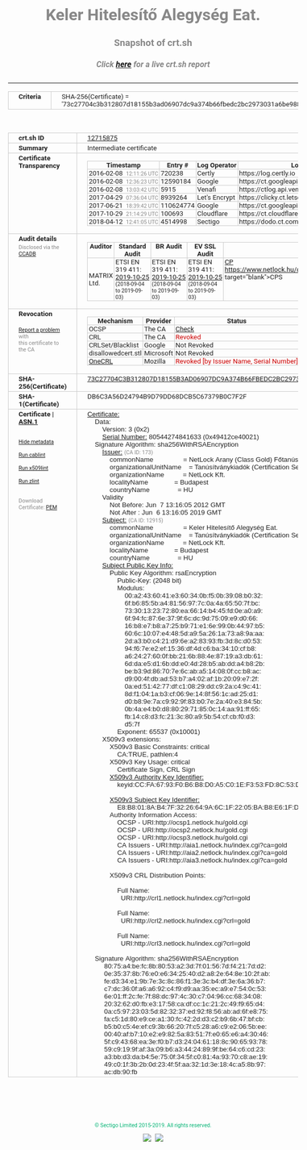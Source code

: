 # Keler Hitelesítő Alegység Eat.
### Snapshot of crt.sh
##### Click [here](https://crt.sh/?q=73C27704C3B312807D18155B3AD06907DC9A374B66FBEDC2BC2973031A6BE988) for a live crt.sh report

---
<!DOCTYPE HTML PUBLIC "-//W3C//DTD HTML 4.0 Transitional//EN">
<HTML>
<HEAD>
  <META http-equiv="Content-Type" content="text/html; charset=UTF-8">
  <TITLE>crt.sh | 73c27704c3b312807d18155b3ad06907dc9a374b66fbedc2bc2973031a6be988</TITLE>
  <META name="description" content="Free CT Log Certificate Search Tool from Sectigo (formerly Comodo CA)">
  <META name="keywords" content="crt.sh, CT, Certificate Transparency, Certificate Search, SSL Certificate, Sectigo, Comodo CA">
  <LINK href="//fonts.googleapis.com/css?family=Roboto+Mono|Roboto:400,400i,700,700i" rel="stylesheet">
  <STYLE type="text/css">
    a {
      white-space: nowrap;
    }
    body {
      color: #888888;
      font: 12pt Roboto, sans-serif;
      padding-top: 10px;
      text-align: center
    }
    form {
      margin: 0px
    }
    span {
      border-radius: 10px
    }
    span.heading {
      color: #888888;
      font: 12pt Roboto, sans-serif
    }
    span.title {
      background-color: #00B373;
      color: #FFFFFF;
      font: bold 18pt Roboto, sans-serif;
      padding: 0px 5px
    }
    span.text {
      color: #888888;
      font: 10pt Roboto, sans-serif
    }
    span.whiteongrey {
      background-color: #D9D9D6;
      color: #FFFFFF;
      font: bold 18pt Roboto, sans-serif;
      padding: 0px 5px
    }
    table {
      border-collapse: collapse;
      color: #222222;
      font: 10pt Roboto, sans-serif;
      margin-left: auto;
      margin-right: auto
    }
    table.options {
      border: none;
      margin-left: 10px
    }
    td, th {
      border: 1px solid #CCCCCC;
      padding: 0px 2px;
      text-align: left;
      vertical-align: top
    }
    td.outer, th.outer {
      border: 1px solid #CCCCCC;
      padding: 2px 20px;
      text-align: left
    }
    th.heading {
      color: #888888;
      font: bold italic 12pt Roboto, sans-serif;
      padding: 20px 0px 0px;
      text-align: center
    }
    th.options, td.options {
      border: none;
      vertical-align: middle
    }
    td.text {
      font: 10pt "Roboto Mono", sans-serif;
      padding: 2px 20px
    }
    td.heading {
      border: none;
      color: #888888;
      font: 12pt Roboto, sans-serif;
      padding-top: 20px;
      text-align: center
    }
    table.lint td, th {
      text-align: center
    }
    .button {
      background-color: #00B373;
      border-radius: 10px;
      color: #FFFFFF;
      font: bold 13pt Roboto, sans-serif
    }
    .copyright {
      font: 8pt Roboto, sans-serif;
      color: #00B373
    }
    .input {
      border: 1px solid #888888;
      font-weight: bold;
      text-align: center
    }
    .small {
      font: 8pt Roboto, sans-serif;
      color: #888888
    }
    .error {
      background-color: #FFDFDF;
      color: #CC0000;
      font-weight: bold
    }
    .fatal {
      background-color: #0000AA;
      color: #FFFFFF;
      font-weight: bold
    }
    .notice {
      background-color: #FFFFDF;
      color: #606000
    }
    .warning {
      background-color: #FFEFDF;
      color: #DF6000
    }
  </STYLE>
</HEAD>
<BODY>

<TABLE>
  <TR>
    <TH class="outer">Criteria</TH>
    <TD class="outer">SHA-256(Certificate) = '73c27704c3b312807d18155b3ad06907dc9a374b66fbedc2bc2973031a6be988'</TD>
  </TR>
</TABLE>
<BR>
<TABLE>
  <TR>
    <TH class="outer">crt.sh ID</TH>
    <TD class="outer"><A href="?id=12715875">12715875</A></TD>
  </TR>
  <TR>
    <TH class="outer">Summary</TH>
    <TD class="outer">Intermediate certificate</TD>
  </TR>
  <TR>
    <TH class="outer">Certificate<BR>Transparency</TH>
    <TD class="outer">
<TABLE class="options" style="margin-left:0px">
  <TR>
    <TH>Timestamp</TH>
    <TH>Entry #</TH>
    <TH>Log Operator</TH>
    <TH>Log URL</TH>
  </TR>
  <TR>
    <TD>2016-02-08&nbsp; <FONT class="small">12:11:26 UTC</FONT></TD>
    <TD>720238</TD>
    <TD>Certly</TD>
    <TD>https://log.certly.io</TD>
  </TR>
  <TR>
    <TD>2016-02-08&nbsp; <FONT class="small">12:36:23 UTC</FONT></TD>
    <TD>12590184</TD>
    <TD>Google</TD>
    <TD>https://ct.googleapis.com/pilot</TD>
  </TR>
  <TR>
    <TD>2016-02-08&nbsp; <FONT class="small">13:03:42 UTC</FONT></TD>
    <TD>5915</TD>
    <TD>Venafi</TD>
    <TD>https://ctlog.api.venafi.com</TD>
  </TR>
  <TR>
    <TD>2017-04-29&nbsp; <FONT class="small">07:36:04 UTC</FONT></TD>
    <TD>8939264</TD>
    <TD>Let's Encrypt</TD>
    <TD>https://clicky.ct.letsencrypt.org</TD>
  </TR>
  <TR>
    <TD>2017-06-21&nbsp; <FONT class="small">18:39:42 UTC</FONT></TD>
    <TD>110624774</TD>
    <TD>Google</TD>
    <TD>https://ct.googleapis.com/rocketeer</TD>
  </TR>
  <TR>
    <TD>2017-10-29&nbsp; <FONT class="small">21:14:29 UTC</FONT></TD>
    <TD>100693</TD>
    <TD>Cloudflare</TD>
    <TD>https://ct.cloudflare.com/logs/nimbus2019</TD>
  </TR>
  <TR>
    <TD>2018-04-12&nbsp; <FONT class="small">12:41:05 UTC</FONT></TD>
    <TD>4514998</TD>
    <TD>Sectigo</TD>
    <TD>https://dodo.ct.comodo.com</TD>
  </TR>
</TABLE>
    </TD>
  </TR>
  <TR>
    <TH class="outer">Audit details<BR>
      <DIV class="small" style="padding-top:3px">Disclosed via the
        <A href="//ccadb-public.secure.force.com/mozilla/PublicAllIntermediateCerts" target="_blank">CCADB</A></DIV>
    </TH>
    <TD class="outer">
<TABLE class="options" style="margin-left:0px">
  <TR>
    <TH>Auditor</TH>
    <TH>Standard Audit</TH>
    <TH>BR Audit</TH>
    <TH>EV SSL Audit</TH>
    <TH>Documents</TH>
    <TH>CCADB</TH>
    <TH>Root Owner / Certificate</TH>
  </TR>
  <TR>
    <TD style="vertical-align:middle">MATRIX Ltd.</TD>
    <TD>ETSI EN 319 411:
      <A href="http://eng.matrix-tanusito.hu/wp-content/uploads/2019/11/I-NL19T2_TAN.EN_TAN.ME-01_signed.pdf" target="_blank">2019-10-25</A>
      <BR><FONT style="font-size:8pt">(2018-09-04 to 2019-09-03)</FONT></TD>
    <TD>ETSI EN 319 411:
      <A href="http://eng.matrix-tanusito.hu/wp-content/uploads/2019/11/I-NL19T2_TAN.EN_TAN.ME-01_signed.pdf" target="_blank">2019-10-25</A>
      <BR><FONT style="font-size:8pt">(2018-09-04 to 2019-09-03)</FONT></TD>
    <TD>ETSI EN 319 411:
      <A href="http://eng.matrix-tanusito.hu/wp-content/uploads/2019/11/I-NL19T2_TAN.EN_TAN.ME-01_signed.pdf" target="_blank">2019-10-25</A>
      <BR><FONT style="font-size:8pt">(2018-09-04 to 2019-09-03)</FONT></TD>
    <TD>
      <A href="https://www.netlock.hu/docs/dokumentumok/NM_HITELESITESI_REND_160902.pdf" target="blank">CP</A>
      <A href="https://www.netlock.hu/docs/dokumentumok/NM_SZOLG_SZAB_160909.pdf 

https://www.netlock.hu/docs/dokumentumok/KELER_Szolgaltatasi_Szabalyzat_kegeszites_160701.pdf" target="blank">CPS</A>
    </TD>
    <TD><A href="//ccadb.force.com/001o000000x4rw2AAA" target="_blank">001o000000x4rw2AAA</A></TD>
    <TD><A href="/?id=2274">NetLock Ltd.</A></TD>
  </TR>
</TABLE>
    </TD>
  </TR>
  <TR>
    <TH class="outer">Revocation<BR><BR>
      <DIV class="small" style="padding-top:3px"><A href="?id=12715875&opt=problemreporting">Report a problem</A> with<BR>this certificate to the CA</DIV></TH>
    <TD class="outer">
      <TABLE class="options" style="margin-left:0px">
        <TR>
          <TH>Mechanism</TH>
          <TH>Provider</TH>
          <TH>Status</TH>
          <TH>Revocation Date</TH>
          <TH>Last Observed in CRL</TH>
          <TH>Last Checked <SPAN style="color:#CC0000;vertical-align:middle;font-size:70%;font-weight:normal">(Error)</SPAN></TH>
        </TR>
        <TR>
          <TD>OCSP</TD>
          <TD>The CA</TD>
          <TD><A href="?id=12715875&opt=ocsp">Check</A></TD>
          <TD><SPAN style="color:#888888">?</SPAN></TD>
          <TD><SPAN style="color:#888888">n/a</SPAN></TD>
          <TD><SPAN style="color:#888888">?</SPAN></TD>
        </TR>
        <TR>
          <TD>CRL</TD>
          <TD>The CA</TD>
          <TD><SPAN style="color:#CC0000">Revoked</SPAN></TD><TD>2018-08-16&nbsp; <FONT class="small">15:24:59 UTC</FONT></TD><TD>2019-06-06&nbsp; <FONT class="small">10:42:39 UTC</FONT></TD><TD>2019-12-04&nbsp; <FONT class="small">17:12:37 UTC</FONT></TD>
        </TR>
        <TR>
          <TD>CRLSet/Blacklist</TD>
          <TD>Google</TD>
          <TD>Not Revoked</TD>
          <TD><SPAN style="color:#888888">n/a</SPAN></TD>
          <TD><SPAN style="color:#888888">n/a</SPAN></TD>
          <TD><SPAN style="color:#888888">n/a</SPAN></TD>
        </TR>
        <TR>
          <TD>disallowedcert.stl</TD>
          <TD>Microsoft</TD>
          <TD>Not Revoked</TD>
          <TD><SPAN style="color:#888888">n/a</SPAN></TD>
          <TD><SPAN style="color:#888888">n/a</SPAN></TD>
          <TD><SPAN style="color:#888888">n/a</SPAN></TD>
        </TR>
        <TR>
          <TD><A href="/mozilla-onecrl" target="_blank">OneCRL</A></TD>
          <TD>Mozilla</TD>
          <TD><SPAN style="color:#CC0000">Revoked [by Issuer Name, Serial Number]</SPAN></TD><TD>2018-12-07&nbsp; <FONT class="small">09:51:34 UTC</FONT></TD>
          <TD><SPAN style="color:#888888">n/a</SPAN></TD>
          <TD><SPAN style="color:#888888">n/a</SPAN></TD>
        </TR>
      </TABLE>
    </TD>
  </TR>
  <TR>
    <TH class="outer">SHA-256(Certificate)</TH>
    <TD class="outer"><A href="//censys.io/certificates/73c27704c3b312807d18155b3ad06907dc9a374b66fbedc2bc2973031a6be988">73C27704C3B312807D18155B3AD06907DC9A374B66FBEDC2BC2973031A6BE988</A></TD>
  </TR>
  <TR>
    <TH class="outer">SHA-1(Certificate)</TH>
    <TD class="outer">DB6C3A56D24794B9D79DD68DCB5C67379B0C7F2F</TD>
  </TR>
  <TR>
    <TH class="outer">Certificate | <A href="?asn1=12715875">ASN.1</A>
      <SPAN class="small"><BR>
      <BR><BR><A href="?id=12715875&opt=nometadata">Hide metadata</A>
      <BR><BR><A href="?id=12715875&opt=cablint">Run cablint</A>
      <BR><BR><A href="?id=12715875&opt=x509lint">Run x509lint</A>
      <BR><BR><A href="?id=12715875&opt=zlint">Run zlint</A>
      <BR><BR><BR>Download Certificate: <A href="?d=12715875">PEM</A>
      </SPAN>
    </TH>
    <TD class="text"><A href="?d=12715875">Certificate:</A><BR>&nbsp;&nbsp;&nbsp;&nbsp;Data:<BR>&nbsp;&nbsp;&nbsp;&nbsp;&nbsp;&nbsp;&nbsp;&nbsp;Version:&nbsp;3&nbsp;(0x2)<BR>&nbsp;&nbsp;&nbsp;&nbsp;&nbsp;&nbsp;&nbsp;&nbsp;<A href="?serial=49412ce40021">Serial&nbsp;Number:</A>&nbsp;80544274841633&nbsp;(0x49412ce40021)<BR>&nbsp;&nbsp;&nbsp;&nbsp;Signature&nbsp;Algorithm:&nbsp;sha256WithRSAEncryption<BR>&nbsp;&nbsp;&nbsp;&nbsp;&nbsp;&nbsp;&nbsp;&nbsp;<A href="?caid=173">Issuer:</A> <SPAN class="small">(CA ID: 173)</SPAN><BR>&nbsp;&nbsp;&nbsp;&nbsp;&nbsp;&nbsp;&nbsp;&nbsp;&nbsp;&nbsp;&nbsp;&nbsp;commonName&nbsp;&nbsp;&nbsp;&nbsp;&nbsp;&nbsp;&nbsp;&nbsp;&nbsp;&nbsp;&nbsp;&nbsp;&nbsp;&nbsp;&nbsp;&nbsp;=&nbsp;NetLock&nbsp;Arany&nbsp;(Class&nbsp;Gold)&nbsp;Főtanúsítvány<BR>&nbsp;&nbsp;&nbsp;&nbsp;&nbsp;&nbsp;&nbsp;&nbsp;&nbsp;&nbsp;&nbsp;&nbsp;organizationalUnitName&nbsp;&nbsp;&nbsp;&nbsp;=&nbsp;Tanúsítványkiadók&nbsp;(Certification&nbsp;Services)<BR>&nbsp;&nbsp;&nbsp;&nbsp;&nbsp;&nbsp;&nbsp;&nbsp;&nbsp;&nbsp;&nbsp;&nbsp;organizationName&nbsp;&nbsp;&nbsp;&nbsp;&nbsp;&nbsp;&nbsp;&nbsp;&nbsp;&nbsp;=&nbsp;NetLock&nbsp;Kft.<BR>&nbsp;&nbsp;&nbsp;&nbsp;&nbsp;&nbsp;&nbsp;&nbsp;&nbsp;&nbsp;&nbsp;&nbsp;localityName&nbsp;&nbsp;&nbsp;&nbsp;&nbsp;&nbsp;&nbsp;&nbsp;&nbsp;&nbsp;&nbsp;&nbsp;&nbsp;&nbsp;=&nbsp;Budapest<BR>&nbsp;&nbsp;&nbsp;&nbsp;&nbsp;&nbsp;&nbsp;&nbsp;&nbsp;&nbsp;&nbsp;&nbsp;countryName&nbsp;&nbsp;&nbsp;&nbsp;&nbsp;&nbsp;&nbsp;&nbsp;&nbsp;&nbsp;&nbsp;&nbsp;&nbsp;&nbsp;&nbsp;=&nbsp;HU<BR>&nbsp;&nbsp;&nbsp;&nbsp;&nbsp;&nbsp;&nbsp;&nbsp;Validity<BR>&nbsp;&nbsp;&nbsp;&nbsp;&nbsp;&nbsp;&nbsp;&nbsp;&nbsp;&nbsp;&nbsp;&nbsp;Not&nbsp;Before:&nbsp;Jun&nbsp;&nbsp;7&nbsp;13:16:05&nbsp;2012&nbsp;GMT<BR>&nbsp;&nbsp;&nbsp;&nbsp;&nbsp;&nbsp;&nbsp;&nbsp;&nbsp;&nbsp;&nbsp;&nbsp;Not&nbsp;After&nbsp;:&nbsp;Jun&nbsp;&nbsp;6&nbsp;13:16:05&nbsp;2019&nbsp;GMT<BR>&nbsp;&nbsp;&nbsp;&nbsp;&nbsp;&nbsp;&nbsp;&nbsp;<A href="?caid=12915">Subject:</A> <SPAN class="small">(CA ID: 12915)</SPAN><BR>&nbsp;&nbsp;&nbsp;&nbsp;&nbsp;&nbsp;&nbsp;&nbsp;&nbsp;&nbsp;&nbsp;&nbsp;commonName&nbsp;&nbsp;&nbsp;&nbsp;&nbsp;&nbsp;&nbsp;&nbsp;&nbsp;&nbsp;&nbsp;&nbsp;&nbsp;&nbsp;&nbsp;&nbsp;=&nbsp;Keler&nbsp;Hitelesítő&nbsp;Alegység&nbsp;Eat.<BR>&nbsp;&nbsp;&nbsp;&nbsp;&nbsp;&nbsp;&nbsp;&nbsp;&nbsp;&nbsp;&nbsp;&nbsp;organizationalUnitName&nbsp;&nbsp;&nbsp;&nbsp;=&nbsp;Tanúsítványkiadók&nbsp;(Certification&nbsp;Services)<BR>&nbsp;&nbsp;&nbsp;&nbsp;&nbsp;&nbsp;&nbsp;&nbsp;&nbsp;&nbsp;&nbsp;&nbsp;organizationName&nbsp;&nbsp;&nbsp;&nbsp;&nbsp;&nbsp;&nbsp;&nbsp;&nbsp;&nbsp;=&nbsp;NetLock&nbsp;Kft.<BR>&nbsp;&nbsp;&nbsp;&nbsp;&nbsp;&nbsp;&nbsp;&nbsp;&nbsp;&nbsp;&nbsp;&nbsp;localityName&nbsp;&nbsp;&nbsp;&nbsp;&nbsp;&nbsp;&nbsp;&nbsp;&nbsp;&nbsp;&nbsp;&nbsp;&nbsp;&nbsp;=&nbsp;Budapest<BR>&nbsp;&nbsp;&nbsp;&nbsp;&nbsp;&nbsp;&nbsp;&nbsp;&nbsp;&nbsp;&nbsp;&nbsp;countryName&nbsp;&nbsp;&nbsp;&nbsp;&nbsp;&nbsp;&nbsp;&nbsp;&nbsp;&nbsp;&nbsp;&nbsp;&nbsp;&nbsp;&nbsp;=&nbsp;HU<BR>&nbsp;&nbsp;&nbsp;&nbsp;&nbsp;&nbsp;&nbsp;&nbsp;<A href="?spkisha256=d29ba222610c6b042ddfc87c34ec59c60a976e1d1b3212d619f44c6bcf9d4af2">Subject&nbsp;Public&nbsp;Key&nbsp;Info:</A><BR>&nbsp;&nbsp;&nbsp;&nbsp;&nbsp;&nbsp;&nbsp;&nbsp;&nbsp;&nbsp;&nbsp;&nbsp;Public&nbsp;Key&nbsp;Algorithm:&nbsp;rsaEncryption<BR>&nbsp;&nbsp;&nbsp;&nbsp;&nbsp;&nbsp;&nbsp;&nbsp;&nbsp;&nbsp;&nbsp;&nbsp;&nbsp;&nbsp;&nbsp;&nbsp;Public-Key:&nbsp;(2048&nbsp;bit)<BR>&nbsp;&nbsp;&nbsp;&nbsp;&nbsp;&nbsp;&nbsp;&nbsp;&nbsp;&nbsp;&nbsp;&nbsp;&nbsp;&nbsp;&nbsp;&nbsp;Modulus:<BR>&nbsp;&nbsp;&nbsp;&nbsp;&nbsp;&nbsp;&nbsp;&nbsp;&nbsp;&nbsp;&nbsp;&nbsp;&nbsp;&nbsp;&nbsp;&nbsp;&nbsp;&nbsp;&nbsp;&nbsp;00:a2:43:60:41:e3:60:34:0b:f5:0b:39:08:b0:32:<BR>&nbsp;&nbsp;&nbsp;&nbsp;&nbsp;&nbsp;&nbsp;&nbsp;&nbsp;&nbsp;&nbsp;&nbsp;&nbsp;&nbsp;&nbsp;&nbsp;&nbsp;&nbsp;&nbsp;&nbsp;6f:b6:85:5b:a4:81:56:97:7c:0a:4a:65:50:7f:bc:<BR>&nbsp;&nbsp;&nbsp;&nbsp;&nbsp;&nbsp;&nbsp;&nbsp;&nbsp;&nbsp;&nbsp;&nbsp;&nbsp;&nbsp;&nbsp;&nbsp;&nbsp;&nbsp;&nbsp;&nbsp;73:30:13:23:72:80:ea:66:14:b4:45:fd:0e:a0:a9:<BR>&nbsp;&nbsp;&nbsp;&nbsp;&nbsp;&nbsp;&nbsp;&nbsp;&nbsp;&nbsp;&nbsp;&nbsp;&nbsp;&nbsp;&nbsp;&nbsp;&nbsp;&nbsp;&nbsp;&nbsp;6f:94:fc:87:6e:37:9f:6c:dc:9d:75:09:e9:d0:66:<BR>&nbsp;&nbsp;&nbsp;&nbsp;&nbsp;&nbsp;&nbsp;&nbsp;&nbsp;&nbsp;&nbsp;&nbsp;&nbsp;&nbsp;&nbsp;&nbsp;&nbsp;&nbsp;&nbsp;&nbsp;16:b8:e7:b8:a7:25:b9:71:e1:6e:99:0b:44:97:b5:<BR>&nbsp;&nbsp;&nbsp;&nbsp;&nbsp;&nbsp;&nbsp;&nbsp;&nbsp;&nbsp;&nbsp;&nbsp;&nbsp;&nbsp;&nbsp;&nbsp;&nbsp;&nbsp;&nbsp;&nbsp;60:6c:10:07:e4:48:5d:a9:5a:26:1a:73:a8:9a:aa:<BR>&nbsp;&nbsp;&nbsp;&nbsp;&nbsp;&nbsp;&nbsp;&nbsp;&nbsp;&nbsp;&nbsp;&nbsp;&nbsp;&nbsp;&nbsp;&nbsp;&nbsp;&nbsp;&nbsp;&nbsp;2d:a3:b0:c4:21:d9:6e:a2:83:93:fb:3d:8c:d0:53:<BR>&nbsp;&nbsp;&nbsp;&nbsp;&nbsp;&nbsp;&nbsp;&nbsp;&nbsp;&nbsp;&nbsp;&nbsp;&nbsp;&nbsp;&nbsp;&nbsp;&nbsp;&nbsp;&nbsp;&nbsp;94:f6:7e:e2:ef:15:36:df:4d:c6:ba:34:10:cf:b8:<BR>&nbsp;&nbsp;&nbsp;&nbsp;&nbsp;&nbsp;&nbsp;&nbsp;&nbsp;&nbsp;&nbsp;&nbsp;&nbsp;&nbsp;&nbsp;&nbsp;&nbsp;&nbsp;&nbsp;&nbsp;a6:24:27:60:0f:bb:21:6b:88:4e:87:19:a3:db:61:<BR>&nbsp;&nbsp;&nbsp;&nbsp;&nbsp;&nbsp;&nbsp;&nbsp;&nbsp;&nbsp;&nbsp;&nbsp;&nbsp;&nbsp;&nbsp;&nbsp;&nbsp;&nbsp;&nbsp;&nbsp;6d:da:e5:d1:6b:dd:e0:4d:28:b5:ab:dd:a4:b8:2b:<BR>&nbsp;&nbsp;&nbsp;&nbsp;&nbsp;&nbsp;&nbsp;&nbsp;&nbsp;&nbsp;&nbsp;&nbsp;&nbsp;&nbsp;&nbsp;&nbsp;&nbsp;&nbsp;&nbsp;&nbsp;be:b3:9d:86:70:7e:6c:ab:a5:14:08:0f:cc:b8:ac:<BR>&nbsp;&nbsp;&nbsp;&nbsp;&nbsp;&nbsp;&nbsp;&nbsp;&nbsp;&nbsp;&nbsp;&nbsp;&nbsp;&nbsp;&nbsp;&nbsp;&nbsp;&nbsp;&nbsp;&nbsp;d9:00:4f:db:ad:53:b7:a4:02:af:1b:20:09:e7:2f:<BR>&nbsp;&nbsp;&nbsp;&nbsp;&nbsp;&nbsp;&nbsp;&nbsp;&nbsp;&nbsp;&nbsp;&nbsp;&nbsp;&nbsp;&nbsp;&nbsp;&nbsp;&nbsp;&nbsp;&nbsp;0a:ed:51:42:77:df:c1:08:29:dd:c9:2a:c4:9c:41:<BR>&nbsp;&nbsp;&nbsp;&nbsp;&nbsp;&nbsp;&nbsp;&nbsp;&nbsp;&nbsp;&nbsp;&nbsp;&nbsp;&nbsp;&nbsp;&nbsp;&nbsp;&nbsp;&nbsp;&nbsp;8d:f1:04:1a:b3:cf:06:9e:14:8f:56:1c:ad:25:d1:<BR>&nbsp;&nbsp;&nbsp;&nbsp;&nbsp;&nbsp;&nbsp;&nbsp;&nbsp;&nbsp;&nbsp;&nbsp;&nbsp;&nbsp;&nbsp;&nbsp;&nbsp;&nbsp;&nbsp;&nbsp;d0:b8:9e:7a:c9:92:9f:83:b0:7e:2a:40:e3:84:5b:<BR>&nbsp;&nbsp;&nbsp;&nbsp;&nbsp;&nbsp;&nbsp;&nbsp;&nbsp;&nbsp;&nbsp;&nbsp;&nbsp;&nbsp;&nbsp;&nbsp;&nbsp;&nbsp;&nbsp;&nbsp;0b:4a:e4:b0:d8:80:29:71:85:0c:14:aa:91:ff:65:<BR>&nbsp;&nbsp;&nbsp;&nbsp;&nbsp;&nbsp;&nbsp;&nbsp;&nbsp;&nbsp;&nbsp;&nbsp;&nbsp;&nbsp;&nbsp;&nbsp;&nbsp;&nbsp;&nbsp;&nbsp;fb:14:c8:d3:fc:21:3c:80:a9:5b:54:cf:cb:f0:d3:<BR>&nbsp;&nbsp;&nbsp;&nbsp;&nbsp;&nbsp;&nbsp;&nbsp;&nbsp;&nbsp;&nbsp;&nbsp;&nbsp;&nbsp;&nbsp;&nbsp;&nbsp;&nbsp;&nbsp;&nbsp;d5:7f<BR>&nbsp;&nbsp;&nbsp;&nbsp;&nbsp;&nbsp;&nbsp;&nbsp;&nbsp;&nbsp;&nbsp;&nbsp;&nbsp;&nbsp;&nbsp;&nbsp;Exponent:&nbsp;65537&nbsp;(0x10001)<BR>&nbsp;&nbsp;&nbsp;&nbsp;&nbsp;&nbsp;&nbsp;&nbsp;X509v3&nbsp;extensions:<BR>&nbsp;&nbsp;&nbsp;&nbsp;&nbsp;&nbsp;&nbsp;&nbsp;&nbsp;&nbsp;&nbsp;&nbsp;X509v3&nbsp;Basic&nbsp;Constraints:&nbsp;critical<BR>&nbsp;&nbsp;&nbsp;&nbsp;&nbsp;&nbsp;&nbsp;&nbsp;&nbsp;&nbsp;&nbsp;&nbsp;&nbsp;&nbsp;&nbsp;&nbsp;CA:TRUE,&nbsp;pathlen:4<BR>&nbsp;&nbsp;&nbsp;&nbsp;&nbsp;&nbsp;&nbsp;&nbsp;&nbsp;&nbsp;&nbsp;&nbsp;X509v3&nbsp;Key&nbsp;Usage:&nbsp;critical<BR>&nbsp;&nbsp;&nbsp;&nbsp;&nbsp;&nbsp;&nbsp;&nbsp;&nbsp;&nbsp;&nbsp;&nbsp;&nbsp;&nbsp;&nbsp;&nbsp;Certificate&nbsp;Sign,&nbsp;CRL&nbsp;Sign<BR>&nbsp;&nbsp;&nbsp;&nbsp;&nbsp;&nbsp;&nbsp;&nbsp;&nbsp;&nbsp;&nbsp;&nbsp;<A href="?ski=ccfa6793f0b6b8d0a5c01ef353fd8c53df83d796">X509v3&nbsp;Authority&nbsp;Key&nbsp;Identifier:</A><BR>&nbsp;&nbsp;&nbsp;&nbsp;&nbsp;&nbsp;&nbsp;&nbsp;&nbsp;&nbsp;&nbsp;&nbsp;&nbsp;&nbsp;&nbsp;&nbsp;keyid:CC:FA:67:93:F0:B6:B8:D0:A5:C0:1E:F3:53:FD:8C:53:DF:83:D7:96<BR><BR>&nbsp;&nbsp;&nbsp;&nbsp;&nbsp;&nbsp;&nbsp;&nbsp;&nbsp;&nbsp;&nbsp;&nbsp;<A href="?ski=e8b8018ab47f3226649a6c1f2205bab8e61fdf97">X509v3&nbsp;Subject&nbsp;Key&nbsp;Identifier:</A><BR>&nbsp;&nbsp;&nbsp;&nbsp;&nbsp;&nbsp;&nbsp;&nbsp;&nbsp;&nbsp;&nbsp;&nbsp;&nbsp;&nbsp;&nbsp;&nbsp;E8:B8:01:8A:B4:7F:32:26:64:9A:6C:1F:22:05:BA:B8:E6:1F:DF:97<BR>&nbsp;&nbsp;&nbsp;&nbsp;&nbsp;&nbsp;&nbsp;&nbsp;&nbsp;&nbsp;&nbsp;&nbsp;Authority&nbsp;Information&nbsp;Access:&nbsp;<BR>&nbsp;&nbsp;&nbsp;&nbsp;&nbsp;&nbsp;&nbsp;&nbsp;&nbsp;&nbsp;&nbsp;&nbsp;&nbsp;&nbsp;&nbsp;&nbsp;OCSP&nbsp;-&nbsp;URI:http://ocsp1.netlock.hu/gold.cgi<BR>&nbsp;&nbsp;&nbsp;&nbsp;&nbsp;&nbsp;&nbsp;&nbsp;&nbsp;&nbsp;&nbsp;&nbsp;&nbsp;&nbsp;&nbsp;&nbsp;OCSP&nbsp;-&nbsp;URI:http://ocsp2.netlock.hu/gold.cgi<BR>&nbsp;&nbsp;&nbsp;&nbsp;&nbsp;&nbsp;&nbsp;&nbsp;&nbsp;&nbsp;&nbsp;&nbsp;&nbsp;&nbsp;&nbsp;&nbsp;OCSP&nbsp;-&nbsp;URI:http://ocsp3.netlock.hu/gold.cgi<BR>&nbsp;&nbsp;&nbsp;&nbsp;&nbsp;&nbsp;&nbsp;&nbsp;&nbsp;&nbsp;&nbsp;&nbsp;&nbsp;&nbsp;&nbsp;&nbsp;CA&nbsp;Issuers&nbsp;-&nbsp;URI:http://aia1.netlock.hu/index.cgi?ca=gold<BR>&nbsp;&nbsp;&nbsp;&nbsp;&nbsp;&nbsp;&nbsp;&nbsp;&nbsp;&nbsp;&nbsp;&nbsp;&nbsp;&nbsp;&nbsp;&nbsp;CA&nbsp;Issuers&nbsp;-&nbsp;URI:http://aia2.netlock.hu/index.cgi?ca=gold<BR>&nbsp;&nbsp;&nbsp;&nbsp;&nbsp;&nbsp;&nbsp;&nbsp;&nbsp;&nbsp;&nbsp;&nbsp;&nbsp;&nbsp;&nbsp;&nbsp;CA&nbsp;Issuers&nbsp;-&nbsp;URI:http://aia3.netlock.hu/index.cgi?ca=gold<BR><BR>&nbsp;&nbsp;&nbsp;&nbsp;&nbsp;&nbsp;&nbsp;&nbsp;&nbsp;&nbsp;&nbsp;&nbsp;X509v3&nbsp;CRL&nbsp;Distribution&nbsp;Points:&nbsp;<BR><BR>&nbsp;&nbsp;&nbsp;&nbsp;&nbsp;&nbsp;&nbsp;&nbsp;&nbsp;&nbsp;&nbsp;&nbsp;&nbsp;&nbsp;&nbsp;&nbsp;Full&nbsp;Name:<BR>&nbsp;&nbsp;&nbsp;&nbsp;&nbsp;&nbsp;&nbsp;&nbsp;&nbsp;&nbsp;&nbsp;&nbsp;&nbsp;&nbsp;&nbsp;&nbsp;&nbsp;&nbsp;URI:http://crl1.netlock.hu/index.cgi?crl=gold<BR><BR>&nbsp;&nbsp;&nbsp;&nbsp;&nbsp;&nbsp;&nbsp;&nbsp;&nbsp;&nbsp;&nbsp;&nbsp;&nbsp;&nbsp;&nbsp;&nbsp;Full&nbsp;Name:<BR>&nbsp;&nbsp;&nbsp;&nbsp;&nbsp;&nbsp;&nbsp;&nbsp;&nbsp;&nbsp;&nbsp;&nbsp;&nbsp;&nbsp;&nbsp;&nbsp;&nbsp;&nbsp;URI:http://crl2.netlock.hu/index.cgi?crl=gold<BR><BR>&nbsp;&nbsp;&nbsp;&nbsp;&nbsp;&nbsp;&nbsp;&nbsp;&nbsp;&nbsp;&nbsp;&nbsp;&nbsp;&nbsp;&nbsp;&nbsp;Full&nbsp;Name:<BR>&nbsp;&nbsp;&nbsp;&nbsp;&nbsp;&nbsp;&nbsp;&nbsp;&nbsp;&nbsp;&nbsp;&nbsp;&nbsp;&nbsp;&nbsp;&nbsp;&nbsp;&nbsp;URI:http://crl3.netlock.hu/index.cgi?crl=gold<BR><BR>&nbsp;&nbsp;&nbsp;&nbsp;Signature&nbsp;Algorithm:&nbsp;sha256WithRSAEncryption<BR>&nbsp;&nbsp;&nbsp;&nbsp;&nbsp;&nbsp;&nbsp;&nbsp;&nbsp;80:75:a4:be:fc:8b:80:53:a2:3d:7f:01:56:7d:f4:21:7d:d2:<BR>&nbsp;&nbsp;&nbsp;&nbsp;&nbsp;&nbsp;&nbsp;&nbsp;&nbsp;0e:35:37:8b:76:e0:e6:34:25:40:d2:a8:2e:64:8e:10:2f:ab:<BR>&nbsp;&nbsp;&nbsp;&nbsp;&nbsp;&nbsp;&nbsp;&nbsp;&nbsp;fe:d3:34:e1:9b:7e:3c:8c:86:f1:3e:3c:b4:df:3e:6a:36:b7:<BR>&nbsp;&nbsp;&nbsp;&nbsp;&nbsp;&nbsp;&nbsp;&nbsp;&nbsp;c7:dc:36:0f:a6:a6:92:c4:f9:d9:aa:35:ec:a9:e7:54:0c:53:<BR>&nbsp;&nbsp;&nbsp;&nbsp;&nbsp;&nbsp;&nbsp;&nbsp;&nbsp;6e:01:ff:2c:fe:7f:88:dc:97:4c:30:c7:04:96:cc:68:34:08:<BR>&nbsp;&nbsp;&nbsp;&nbsp;&nbsp;&nbsp;&nbsp;&nbsp;&nbsp;20:32:62:d0:fb:e3:17:58:ca:df:cc:1c:21:2c:49:f9:65:d4:<BR>&nbsp;&nbsp;&nbsp;&nbsp;&nbsp;&nbsp;&nbsp;&nbsp;&nbsp;0a:c5:97:23:03:5d:82:32:37:ed:92:f8:56:ab:ad:6f:e8:75:<BR>&nbsp;&nbsp;&nbsp;&nbsp;&nbsp;&nbsp;&nbsp;&nbsp;&nbsp;fa:c5:1d:80:e9:ce:a1:30:fc:42:2d:d3:c2:b9:6b:47:bf:cb:<BR>&nbsp;&nbsp;&nbsp;&nbsp;&nbsp;&nbsp;&nbsp;&nbsp;&nbsp;b5:b0:c5:4e:ef:c9:3b:66:20:7f:c5:28:a6:c9:e2:06:5b:ee:<BR>&nbsp;&nbsp;&nbsp;&nbsp;&nbsp;&nbsp;&nbsp;&nbsp;&nbsp;00:40:af:b7:10:e2:e9:82:5a:83:51:7f:e0:65:e6:a4:30:46:<BR>&nbsp;&nbsp;&nbsp;&nbsp;&nbsp;&nbsp;&nbsp;&nbsp;&nbsp;5f:c9:43:68:ea:3e:f0:b7:d3:24:04:61:18:8c:90:65:93:78:<BR>&nbsp;&nbsp;&nbsp;&nbsp;&nbsp;&nbsp;&nbsp;&nbsp;&nbsp;59:c9:19:9f:af:3a:09:b6:a3:44:24:89:9f:be:64:c6:cd:23:<BR>&nbsp;&nbsp;&nbsp;&nbsp;&nbsp;&nbsp;&nbsp;&nbsp;&nbsp;a3:bb:d3:da:b4:5e:75:0f:34:5f:c0:81:4a:93:70:c8:ae:19:<BR>&nbsp;&nbsp;&nbsp;&nbsp;&nbsp;&nbsp;&nbsp;&nbsp;&nbsp;49:c0:1f:3b:2b:0d:23:4f:5f:aa:32:1d:3e:18:4c:a5:8b:97:<BR>&nbsp;&nbsp;&nbsp;&nbsp;&nbsp;&nbsp;&nbsp;&nbsp;&nbsp;ac:db:90:fb<BR>    </TD>
  </TR>
</TABLE>

  <BR><BR><BR>

  <P class="copyright">&copy; Sectigo Limited 2015-2019. All rights reserved.</P>
  <DIV>
    <A href="https://sectigo.com/"><IMG src="/sectigo_s.png"></A>
    &nbsp;<A href="https://github.com/crtsh"><IMG src="/GitHub-Mark-32px.png"></A>
  </DIV>
</BODY>
</HTML>
